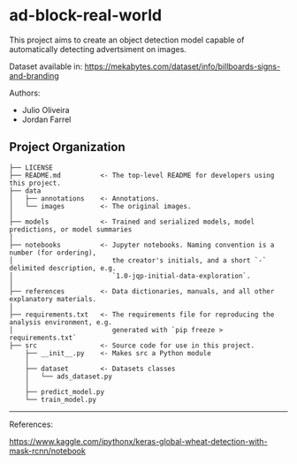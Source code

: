 # ad-block-real-world

This project aims to create an object detection model capable of automatically detecting advertsiment on images.

Dataset available in:
https://mekabytes.com/dataset/info/billboards-signs-and-branding

Authors:

- Julio Oliveira
- Jordan Farrel

## Project Organization

    ├── LICENSE
    ├── README.md          <- The top-level README for developers using this project.
    ├── data
    │   ├── annotations    <- Annotations.
    │   └── images         <- The original images.
    │
    ├── models             <- Trained and serialized models, model predictions, or model summaries
    │
    ├── notebooks          <- Jupyter notebooks. Naming convention is a number (for ordering),
    │                         the creator's initials, and a short `-` delimited description, e.g.
    │                         `1.0-jqp-initial-data-exploration`.
    │
    ├── references         <- Data dictionaries, manuals, and all other explanatory materials.
    │
    ├── requirements.txt   <- The requirements file for reproducing the analysis environment, e.g.
    │                         generated with `pip freeze > requirements.txt`
    ├── src                <- Source code for use in this project.
        ├── __init__.py    <- Makes src a Python module
        │
        ├── dataset        <- Datasets classes
        │   └── ads_dataset.py
        │
        ├── predict_model.py
        └── train_model.py

---

References:

https://www.kaggle.com/ipythonx/keras-global-wheat-detection-with-mask-rcnn/notebook

